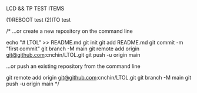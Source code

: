 LCD && TP TEST ITEMS

(1)REBOOT test
(2)ITO test



/*
…or create a new repository on the command line

echo "# LTOL" >> README.md
git init
git add README.md
git commit -m "first commit"
git branch -M main
git remote add origin git@github.com:cnchin/LTOL.git
git push -u origin main

…or push an existing repository from the command line

git remote add origin git@github.com:cnchin/LTOL.git
git branch -M main
git push -u origin main
*/